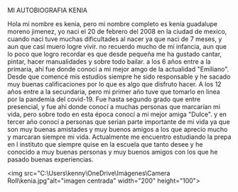 <p align="right"></p>
<!-KENIA-->
MI AUTOBIOGRAFIA KENIA <br>


Hola mi nombre es kenia, pero mi nombre completo es kenia guadalupe moreno jimenez, yo naci el 20 de febrero del 2008 en la ciudad de mexico, cuando naci tuve 
muchas dificultades al nacer ya que naci de 7 meses, y aun que casi muero logre vivir. no recuerdo mucho de mi infancia, aun que lo poco que logro recordar es
que desde pequeña me ha gustado cantar, pintar, hacer manualidades y sobre todo bailar.
a los 6 años entre a la primaria, ahí fue donde conocí a mi mejor amgo de la actualidad "Emiliano".
Desde que comencé mis estudios siempre he sido responsable y he sacado muy buenas calificaciones por lo que es algo que disfruto hacer.
A los 12 años entre a la secundaria, pero mi primer año tuve que tomarlo en linea por la pandemia del covid-19. Fue hasta segundo grado que entre presencial,
y fue ahí donde conocí a muchas personas que marcarían mi vida, pero sobre todo en esta época conocí a mi mejor amiga "Dulce". y en tercer año conocí a personas
que serian parte importante de mi vida ya que son muy buenas amistades y muy buenos amigos a los que aprecio mucho y marcaran siempre mi vida.
Actualmente me encuentro estudiando la prepa en l instituto que siempre quise en la escuela que tanto desee y he conocido a muy buenas personas y muy buenos amigos
con los que he pasado buenas experiencias. <br>

<img src="C:\Users\kenny\OneDrive\Imágenes\Camera Roll\kenia.jpg"alt="imagen centrada" width="200" height="100">

</strong></p>
</BODY>
</HTML>
